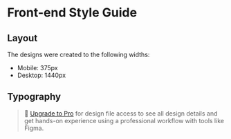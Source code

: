 # Front-end Style Guide

## Layout

The designs were created to the following widths:

- Mobile: 375px
- Desktop: 1440px

## Typography


> 💎 [Upgrade to Pro](https://www.frontendmentor.io/pro?ref=style-guide) for design file access to see all design details and get hands-on experience using a professional workflow with tools like Figma.
